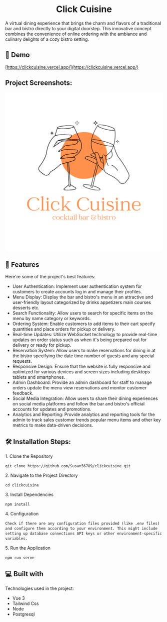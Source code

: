 <h1 align="center" id="title">Click Cuisine</h1>

<p id="description">A virtual dining experience that brings the charm and flavors of a traditional bar and bistro directly to your digital doorstep. This innovative concept combines the convenience of online ordering with the ambiance and culinary delights of a cozy bistro setting.</p>

<h2>🚀 Demo</h2>

[https://clickcuisine.vercel.app/](https://clickcuisine.vercel.app/)

<h2>Project Screenshots:</h2>

<img src="https://github.com/Susan56789/clickcuisine/blob/master/public/assets/images/Logo.png?raw=true" alt="project-screenshot" style="width: 100vw; height: auto;">

<h2>🧐 Features</h2>

Here're some of the project's best features:

* User Authentication: Implement user authentication system for customers to create accounts log in and manage their profiles.
* Menu Display: Display the bar and bistro's menu in an attractive and user-friendly layout categorized by drinks appetizers main courses desserts etc.
* Search Functionality: Allow users to search for specific items on the menu by name category or keywords.
* Ordering System: Enable customers to add items to their cart specify quantities and place orders for pickup or delivery.
* Real-time Updates: Utilize WebSocket technology to provide real-time updates on order status such as when it's being prepared out for delivery or ready for pickup.
* Reservation System: Allow users to make reservations for dining in at the bistro specifying the date time number of guests and any special requests.
* Responsive Design: Ensure that the website is fully responsive and optimized for various devices and screen sizes including desktops tablets and smartphones.
* Admin Dashboard: Provide an admin dashboard for staff to manage orders update the menu view reservations and monitor customer feedback.
* Social Media Integration: Allow users to share their dining experiences on social media platforms and follow the bar and bistro's official accounts for updates and promotions.
* Analytics and Reporting: Provide analytics and reporting tools for the admin to track sales customer trends popular menu items and other key metrics to make data-driven decisions.

<h2>🛠️ Installation Steps:</h2>

<p>1. Clone the Repository</p>

```
git clone https://github.com/Susan56789/clickcuisine.git
```

<p>2. Navigate to the Project Directory</p>

```
cd clickcuisine
```

<p>3. Install Dependencies</p>

```
npm install
```

<p>4. Configuration</p>

```
Check if there are any configuration files provided (like .env files) and configure them according to your environment. This might include setting up database connections API keys or other environment-specific variables.
```

<p>5. Run the Application</p>

```
npm run serve
```

<h2>💻 Built with</h2>

Technologies used in the project:

* Vue 3
* Tailwind Css
* Node
* Postgresql
